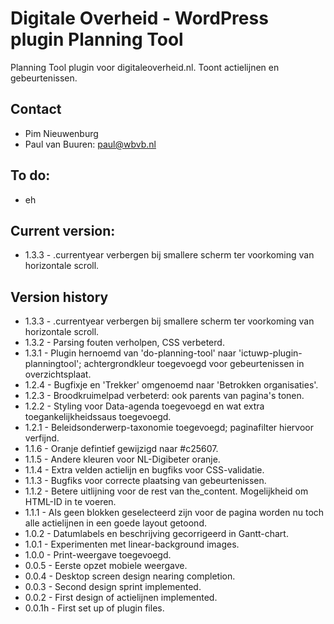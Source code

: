 # Digitale Overheid - WordPress plugin Planning Tool
Planning Tool plugin voor digitaleoverheid.nl. Toont actielijnen en gebeurtenissen.

## Contact
* Pim Nieuwenburg
* Paul van Buuren: paul@wbvb.nl

## To do:
* eh

## Current version:
* 1.3.3 - .currentyear verbergen bij smallere scherm ter voorkoming van horizontale scroll.

## Version history
* 1.3.3 - .currentyear verbergen bij smallere scherm ter voorkoming van horizontale scroll.
* 1.3.2 - Parsing fouten verholpen, CSS verbeterd.
* 1.3.1 - Plugin hernoemd van 'do-planning-tool' naar 'ictuwp-plugin-planningtool'; achtergrondkleur toegevoegd voor gebeurtenissen in overzichtsplaat.
* 1.2.4 - Bugfixje en 'Trekker' omgenoemd naar 'Betrokken organisaties'.
* 1.2.3 - Broodkruimelpad verbeterd: ook parents van pagina's tonen.
* 1.2.2 - Styling voor Data-agenda toegevoegd en wat extra toegankelijkheidssaus toegevoegd.
* 1.2.1 - Beleidsonderwerp-taxonomie toegevoegd; paginafilter hiervoor verfijnd.
* 1.1.6 - Oranje defintief gewijzigd naar #c25607.
* 1.1.5 - Andere kleuren voor NL-Digibeter oranje.
* 1.1.4 - Extra velden actielijn en bugfiks voor CSS-validatie.
* 1.1.3 - Bugfiks voor correcte plaatsing van gebeurtenissen.
* 1.1.2 - Betere uitlijning voor de rest van the_content. Mogelijkheid om HTML-ID in te voeren.
* 1.1.1 - Als geen blokken geselecteerd zijn voor de pagina worden nu toch alle actielijnen in een goede layout getoond.
* 1.0.2 - Datumlabels en beschrijving gecorrigeerd in Gantt-chart.
* 1.0.1 - Experimenten met linear-background images.
* 1.0.0 - Print-weergave toegevoegd.
* 0.0.5 - Eerste opzet mobiele weergave.
* 0.0.4 - Desktop screen design nearing completion.
* 0.0.3 - Second design sprint implemented.
* 0.0.2 - First design of actielijnen implemented.
* 0.0.1h - First set up of plugin files.

